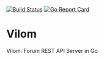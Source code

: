 
[![Build Status](https://travis-ci.org/cloudfresco/vilom.svg?branch=master)](https://travis-ci.org/cloudfresco/vilom) [![Go Report Card](https://goreportcard.com/badge/github.com/cloudfresco/vilom)](https://goreportcard.com/report/github.com/cloudfresco/vilom)

# Vilom
Vilom: Forum REST API Server in Go



